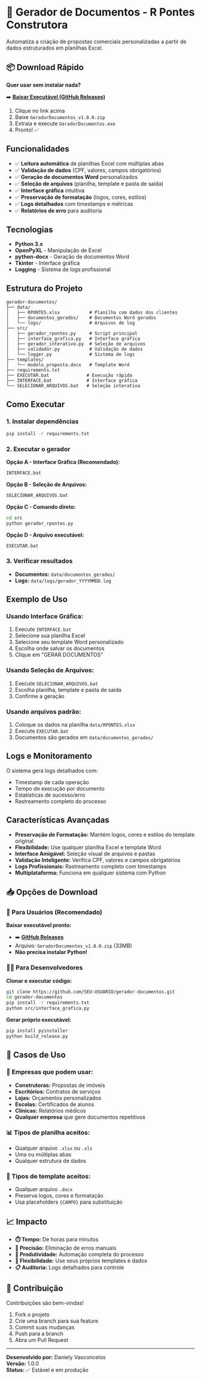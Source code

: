 # 🚀 Gerador de Documentos - R Pontes Construtora

Automatiza a criação de propostas comerciais personalizadas a partir de dados estruturados em planilhas Excel.

## 📦 Download Rápido

**Quer usar sem instalar nada?**

➡️ **[Baixar Executável (GitHub Releases)](../../releases/latest)**

1. Clique no link acima
2. Baixe `GeradorDocumentos_v1.0.0.zip`
3. Extraia e execute `GeradorDocumentos.exe`
4. Pronto! ✅

## Funcionalidades

- ✅ **Leitura automática** de planilhas Excel com múltiplas abas
- ✅ **Validação de dados** (CPF, valores, campos obrigatórios)
- ✅ **Geração de documentos Word** personalizados
- ✅ **Seleção de arquivos** (planilha, template e pasta de saída)
- ✅ **Interface gráfica** intuitiva
- ✅ **Preservação de formatação** (logos, cores, estilos)
- ✅ **Logs detalhados** com timestamps e métricas
- ✅ **Relatórios de erro** para auditoria

## Tecnologias

- **Python 3.x**
- **OpenPyXL** - Manipulação de Excel
- **python-docx** - Geração de documentos Word
- **Tkinter** - Interface gráfica
- **Logging** - Sistema de logs profissional

## Estrutura do Projeto

```
gerador-documentos/
├── data/
│   ├── RPONTES.xlsx           # Planilha com dados dos clientes
│   ├── documentos_gerados/    # Documentos Word gerados
│   └── logs/                  # Arquivos de log
├── src/
│   ├── gerador_rpontes.py     # Script principal
│   ├── interface_grafica.py   # Interface gráfica
│   ├── gerador_interativo.py  # Seleção de arquivos
│   ├── validador.py           # Validação de dados
│   └── logger.py              # Sistema de logs
├── templates/
│   └── modelo_proposta.docx   # Template Word
├── requirements.txt
├── EXECUTAR.bat              # Execução rápida
├── INTERFACE.bat             # Interface gráfica
└── SELECIONAR_ARQUIVOS.bat   # Seleção interativa
```

## Como Executar

### 1. Instalar dependências

```bash
pip install -r requirements.txt
```

### 2. Executar o gerador

**Opção A - Interface Gráfica (Recomendado):**

```bash
INTERFACE.bat
```

**Opção B - Seleção de Arquivos:**

```bash
SELECIONAR_ARQUIVOS.bat
```

**Opção C - Comando direto:**

```bash
cd src
python gerador_rpontes.py
```

**Opção D - Arquivo executável:**

```bash
EXECUTAR.bat
```

### 3. Verificar resultados

- **Documentos:** `data/documentos_gerados/`
- **Logs:** `data/logs/gerador_YYYYMMDD.log`

## Exemplo de Uso

### **Usando Interface Gráfica:**

1. Execute `INTERFACE.bat`
2. Selecione sua planilha Excel
3. Selecione seu template Word personalizado
4. Escolha onde salvar os documentos
5. Clique em "GERAR DOCUMENTOS"

### **Usando Seleção de Arquivos:**

1. Execute `SELECIONAR_ARQUIVOS.bat`
2. Escolha planilha, template e pasta de saída
3. Confirme a geração

### **Usando arquivos padrão:**

1. Coloque os dados na planilha `data/RPONTES.xlsx`
2. Execute `EXECUTAR.bat`
3. Documentos são gerados em `data/documentos_gerados/`

## Logs e Monitoramento

O sistema gera logs detalhados com:

- Timestamp de cada operação
- Tempo de execução por documento
- Estatísticas de sucesso/erro
- Rastreamento completo do processo

## Características Avançadas

- **Preservação de Formatação:** Mantém logos, cores e estilos do template original
- **Flexibilidade:** Use qualquer planilha Excel e template Word
- **Interface Amigável:** Seleção visual de arquivos e pastas
- **Validação Inteligente:** Verifica CPF, valores e campos obrigatórios
- **Logs Profissionais:** Rastreamento completo com timestamps
- **Multiplataforma:** Funciona em qualquer sistema com Python

## 📥 Opções de Download

### **🎯 Para Usuários (Recomendado)**

**Baixar executável pronto:**
- ➡️ **[GitHub Releases](../../releases/latest)**
- Arquivo: `GeradorDocumentos_v1.0.0.zip` (33MB)
- **Não precisa instalar Python!**

### **👨‍💻 Para Desenvolvedores**

**Clonar e executar código:**
```bash
git clone https://github.com/SEU-USUARIO/gerador-documentos.git
cd gerador-documentos
pip install -r requirements.txt
python src/interface_grafica.py
```

**Gerar próprio executável:**
```bash
pip install pyinstaller
python build_release.py
```

## 🎯 Casos de Uso

### **🏢 Empresas que podem usar:**
- **Construtoras:** Propostas de imóveis
- **Escritórios:** Contratos de serviços  
- **Lojas:** Orçamentos personalizados
- **Escolas:** Certificados de alunos
- **Clínicas:** Relatórios médicos
- **Qualquer empresa** que gere documentos repetitivos

### **📊 Tipos de planilha aceitos:**
- Qualquer arquivo `.xlsx` ou `.xls`
- Uma ou múltiplas abas
- Qualquer estrutura de dados

### **📄 Tipos de template aceitos:**
- Qualquer arquivo `.docx`
- Preserva logos, cores e formatação
- Usa placeholders `{CAMPO}` para substituição

## 📈 Impacto

- **⏱️ Tempo:** De horas para minutos
- **🎯 Precisão:** Eliminação de erros manuais
- **🚀 Produtividade:** Automação completa do processo
- **🔧 Flexibilidade:** Use seus próprios templates e dados
- **📋 Auditoria:** Logs detalhados para controle

## 🤝 Contribuição

Contribuições são bem-vindas! 

1. Fork o projeto
2. Crie uma branch para sua feature
3. Commit suas mudanças
4. Push para a branch
5. Abra um Pull Request

---

**Desenvolvido por:** Daniely Vasconcelos  
**Versão:** 1.0.0  
**Status:** ✅ Estável e em produção
